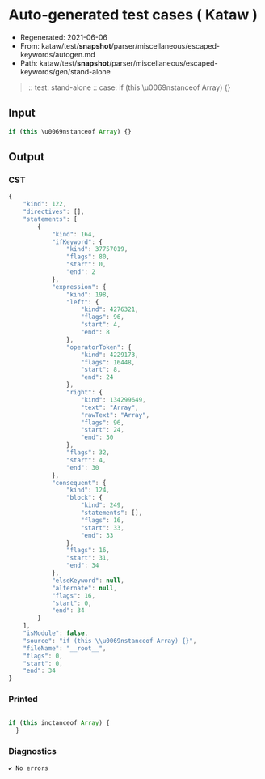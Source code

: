 # Auto-generated test cases ( Kataw )
- Regenerated: 2021-06-06
- From: kataw/test/__snapshot__/parser/miscellaneous/escaped-keywords/autogen.md
- Path: kataw/test/__snapshot__/parser/miscellaneous/escaped-keywords/gen/stand-alone
> :: test: stand-alone
> :: case: if (this \u0069nstanceof Array) {}
## Input

`````js
if (this \u0069nstanceof Array) {}
`````
## Output

### CST

```javascript
{
    "kind": 122,
    "directives": [],
    "statements": [
        {
            "kind": 164,
            "ifKeyword": {
                "kind": 37757019,
                "flags": 80,
                "start": 0,
                "end": 2
            },
            "expression": {
                "kind": 198,
                "left": {
                    "kind": 4276321,
                    "flags": 96,
                    "start": 4,
                    "end": 8
                },
                "operatorToken": {
                    "kind": 4229173,
                    "flags": 16448,
                    "start": 8,
                    "end": 24
                },
                "right": {
                    "kind": 134299649,
                    "text": "Array",
                    "rawText": "Array",
                    "flags": 96,
                    "start": 24,
                    "end": 30
                },
                "flags": 32,
                "start": 4,
                "end": 30
            },
            "consequent": {
                "kind": 124,
                "block": {
                    "kind": 249,
                    "statements": [],
                    "flags": 16,
                    "start": 33,
                    "end": 33
                },
                "flags": 16,
                "start": 31,
                "end": 34
            },
            "elseKeyword": null,
            "alternate": null,
            "flags": 16,
            "start": 0,
            "end": 34
        }
    ],
    "isModule": false,
    "source": "if (this \\u0069nstanceof Array) {}",
    "fileName": "__root__",
    "flags": 0,
    "start": 0,
    "end": 34
}
```

### Printed

```javascript

if (this inctanceof Array) {
  }
```

### Diagnostics

```javascript
✔ No errors
```

